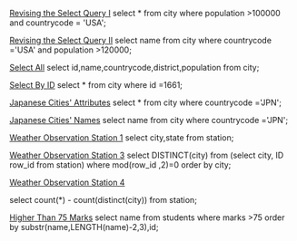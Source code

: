 [Revising the Select Query I](hackerrank.com/challenges/revising-the-select-query/problem?isFullScreen=false)
select * from city where population >100000 and countrycode = 'USA';

[Revising the Select Query II](https://www.hackerrank.com/challenges/revising-the-select-query-2/problem?isFullScreen=false)
select name from city where countrycode ='USA' and population >120000;

[Select All](https://www.hackerrank.com/challenges/select-all-sql/problem?isFullScreen=false)
select id,name,countrycode,district,population from city;

[Select By ID](https://www.hackerrank.com/challenges/select-by-id/problem?isFullScreen=false)
select * from city where id =1661;

[Japanese Cities' Attributes](https://www.hackerrank.com/challenges/japanese-cities-attributes/problem?isFullScreen=false)
select * from city where countrycode ='JPN';

[Japanese Cities' Names](https://www.hackerrank.com/challenges/japanese-cities-name/problem?isFullScreen=false)
select name from city where countrycode ='JPN';

[Weather Observation Station 1](https://www.hackerrank.com/challenges/weather-observation-station-1/problem?isFullScreen=false)
select city,state from station;

[Weather Observation Station 3](https://www.hackerrank.com/challenges/weather-observation-station-3/problem?isFullScreen=false)
select DISTINCT(city) from (select city, ID row_id from station) where mod(row_id ,2)=0 order by city;

[Weather Observation Station 4](https://www.hackerrank.com/challenges/weather-observation-station-4/problem?isFullScreen=false)

select count(*) - count(distinct(city)) from station;

[Higher Than 75 Marks](https://www.hackerrank.com/challenges/more-than-75-marks/problem?isFullScreen=false)
select name from students where marks >75 order by substr(name,LENGTH(name)-2,3),id;
